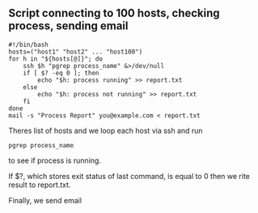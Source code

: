 ## Script connecting to 100 hosts, checking process, sending email
```
#!/bin/bash
hosts=("host1" "host2" ... "host100")
for h in "${hosts[@]}"; do
    ssh $h "pgrep process_name" &>/dev/null
    if [ $? -eq 0 ]; then
        echo "$h: process running" >> report.txt
    else
        echo "$h: process not running" >> report.txt
    fi
done
mail -s "Process Report" you@example.com < report.txt
```
Theres list of hosts and we loop each host via ssh and run
```
pgrep process_name
```
to see if process is running. 

If $?, which stores exit status of last command, is equal to 0 then we rite result to report.txt.

Finally, we send email
